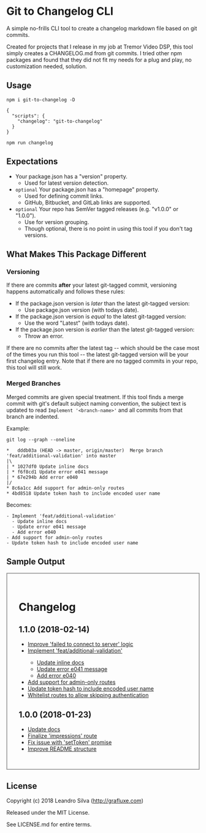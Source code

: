 # Git to Changelog CLI

A simple no-frills CLI tool to create a changelog markdown file based on git commits.

Created for projects that I release in my job at Tremor Video DSP, this tool simply creates a CHANGELOG.md from git commits. I tried other npm packages and found that they did not fit my needs for a plug and play, no customization needed, solution.

## Usage

`npm i git-to-changelog -D`

```
{
  "scripts": {
    "changelog": "git-to-changelog"
  }
}
```
```
npm run changelog
```

## Expectations

- Your package.json has a "version" property.
  - Used for latest version detection.
- `optional` Your package.json has a "homepage" property.
  - Used for defining commit links.
  - GitHub, Bitbucket, and GitLab links are supported.
- `optional` Your repo has SemVer tagged releases (e.g. "v1.0.0" or "1.0.0").
  - Use for version grouping.
  - Though optional, there is no point in using this tool if you don't tag versions.

## What Makes This Package Different

### Versioning

If there are commits __after__ your latest git-tagged commit, versioning happens automatically and follows these rules:

- If the package.json version is _later_ than the latest git-tagged version:
  - Use package.json version (with todays date).
- If the package.json version is _equal_ to the latest git-tagged version:
  - Use the word "Latest" (with todays date).
- If the package.json version is _earlier_ than the latest git-tagged version:
  - Throw an error.

If there are no commits after the latest tag -- which should be the case most of the times you run this tool -- the latest git-tagged version will be your first changelog entry. Note that if there are no tagged commits in your repo, this tool will still work.

### Merged Branches

Merged commits are given special treatment. If this tool finds a merge commit with git's default subject naming convention, the subject text is updated to read `Implement '<branch-name>'` and all commits from that branch are indented.

Example:

```
git log --graph --oneline

*   dddb03a (HEAD -> master, origin/master)  Merge branch 'feat/additional-validation' into master
|\
| * 1027df0 Update inline docs
| * f6f8cd1 Update error e041 message
| * 67e294b Add error e040
|/
* 8c6a1cc Add support for admin-only routes
* 4bd8518 Update token hash to include encoded user name
```

Becomes:

```
- Implement 'feat/additional-validation'
  - Update inline docs
  - Update error e041 message
  - Add error e040
- Add support for admin-only routes
- Update token hash to include encoded user name
```

## Sample Output

<div style="border: 2px solid #999; padding: 30px">
  <h1>Changelog</h1>
  <h2>1.1.0 (2018-02-14)</h2>
  <ul>
  <li><a href="https://git.hosturl.com/commit/30d1878">Improve 'failed to connect to server' logic</a></li>
  <li><a href="https://git.hosturl.com/commit/dddb03a">Implement 'feat/additional-validation'</a></li>
    <ul>
      <li><a href="https://git.hosturl.com/commit/1027df0">Update inline docs</a></li>
      <li><a href="https://git.hosturl.com/commit/f6f8cd1">Update error e041 message</a></li>
      <li><a href="https://git.hosturl.com/commit/67e294b">Add error e040</a></li>
    </ul>
  <li><a href="https://git.hosturl.com/commit/8c6a1cc">Add support for admin-only routes</a></li>
  <li><a href="https://git.hosturl.com/commit/4bd8518">Update token hash to include encoded user name</a></li>
  <li><a href="https://git.hosturl.com/commit/674a378">Whitelist routes to allow skipping authentication</a></li>
  </ul>
  <h2>1.0.0 (2018-01-23)</h2>
  <ul>
  <li><a href="https://git.hosturl.com/commit/08d01af">Update docs</a></li>
  <li><a href="https://git.hosturl.com/commit/0919e58">Finalize 'impressions' route</a></li>
  <li><a href="https://git.hosturl.com/commit/a821a1b">Fix issue with 'setToken' promise</a></li>
  <li><a href="https://git.hosturl.com/commit/3e11cfa">Improve README structure</a></li>
  </ul>
</div>

## License

Copyright (c) 2018 Leandro Silva (http://grafluxe.com)

Released under the MIT License.

See LICENSE.md for entire terms.
